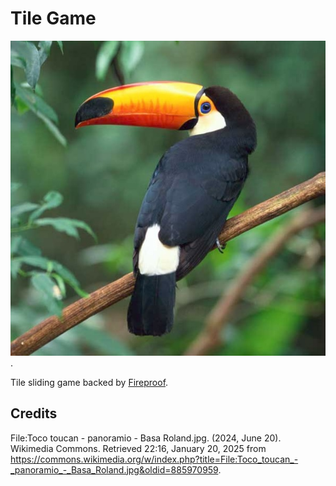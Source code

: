 # Tile Game

![Screenshot of a 3x3 tile sliding game with a Toucan](/public/toucan.jpg).

Tile sliding game backed by [Fireproof](https://use-fireproof.com).

## Credits

File:Toco toucan - panoramio - Basa Roland.jpg. (2024, June 20). Wikimedia Commons. Retrieved 22:16, January 20, 2025 from https://commons.wikimedia.org/w/index.php?title=File:Toco_toucan_-_panoramio_-_Basa_Roland.jpg&oldid=885970959.
